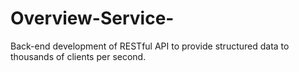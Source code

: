 # Overview-Service-

Back-end development of RESTful API to provide structured data to thousands of clients per second.
